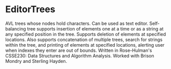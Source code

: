# EditorTrees
AVL trees whose nodes hold characters. Can be used as text editor.
Self-balancing tree supports insertion of elements one at a time or as a string at any specified position in the tree. Supports deletion of elements at specified locations. Also supports concatenation of multiple trees, search for strings within the tree, and printing of elements at specified locations, alerting user when indexes they enter are out of bounds.
Written in Rose-Hulman's CSSE230: Data Structures and Algorithm Analysis. Worked with Brison Mondry and Sterling Hayden.
